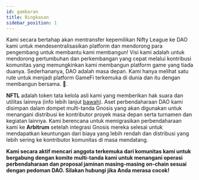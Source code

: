 ```yaml
---
id: gambaran
title: Ringkasan
sidebar_position: 1
---
```


Kami secara bertahap akan mentransfer kepemilikan Nifty League ke DAO kami untuk mendesentralisasikan platform dan mendorong para pengembang untuk membantu kami membangun! Visi kami adalah untuk mendorong pertumbuhan dan perkembangan yang cepat melalui kontribusi komunitas yang memungkinkan kami membangun platform game yang tiada duanya. Sederhananya, DAO adalah masa depan. Kami hanya melihat satu rute untuk menjadi platform GameFi terkemuka di dunia dan itu dengan membangun bersama. 💜.

**NFTL** adalah token tata kelola asli kami yang memberikan hak suara dan utilitas lainnya (info lebih lanjut [bawah](https://nifty-league.com/about#nftl)). Aset perbendaharaan DAO kami disimpan dalam dompet multi-tanda Gnosis yang akan digunakan untuk menangani distribusi ke kontributor proyek masa depan serta turnamen dan kegiatan lainnya. Kami berencana untuk memigrasikan perbendaharaan kami ke **Arbitrum** setelah integrasi Gnosis mereka selesai untuk mendapatkan keuntungan dari biaya yang lebih rendah dan distribusi yang lebih sering ke kontributor komunitas di masa mendatang.

**Kami secara aktif mencari anggota terkemuka dari komunitas kami untuk bergabung dengan komite multi-tanda kami untuk menangani operasi perbendaharaan dan proposal jaminan masing-masing on-chain sesuai dengan pedoman DAO. Silakan hubungi jika Anda merasa cocok!**
